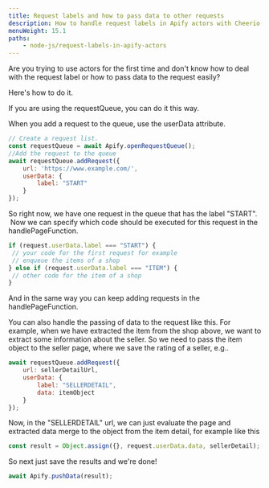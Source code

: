 ```yaml
---
title: Request labels and how to pass data to other requests
description: How to handle request labels in Apify actors with Cheerio or Puppeteer Crawler
menuWeight: 15.1
paths:
    - node-js/request-labels-in-apify-actors
---
```


Are you trying to use actors for the first time and don't know how to deal with the request label or how to pass data to the request easily?

Here's how to do it.

If you are using the requestQueue, you can do it this way.

When you add a request to the queue, use the userData attribute.

```JavaScript
// Create a request list.
const requestQueue = await Apify.openRequestQueue();
//Add the request to the queue
await requestQueue.addRequest({
    url: 'https://www.example.com/',
    userData: {
        label: "START"
    }
});
```

So right now, we have one request in the queue that has the label "START".  Now we can specify which code should be executed for this request in the handlePageFunction.

```JavaScript
if (request.userData.label === "START") {
 // your code for the first request for example
 // enqueue the items of a shop
} else if (request.userData.label === "ITEM") {
 // other code for the item of a shop
}
```

And in the same way you can keep adding requests in the handlePageFunction.

You can also handle the passing of data to the request like this. For example, when we have extracted the item from the shop above, we want to extract some information about the seller. So we need to pass the item object to the seller page, where we save the rating of a seller, e.g..

```JavaScript
await requestQueue.addRequest({
    url: sellerDetailUrl,
    userData: {
        label: "SELLERDETAIL",
        data: itemObject
    }
});
```

Now, in the "SELLERDETAIL" url, we can just evaluate the page and extracted data merge to the object from the item detail, for example like this

```JavaScript
const result = Object.assign({}, request.userData.data, sellerDetail);
```

So next just save the results and we're done!

```JavaScript
await Apify.pushData(result);
```
